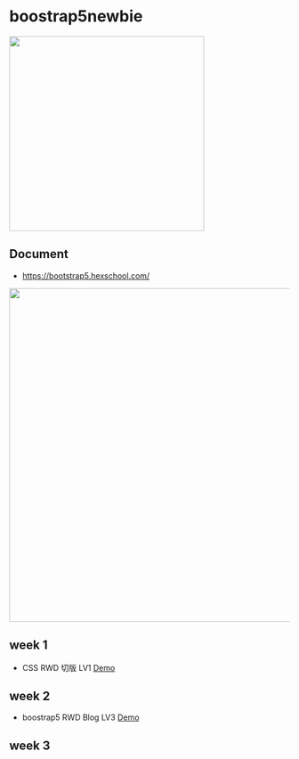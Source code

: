 # boostrap5newbie
<img src="https://user-images.githubusercontent.com/51437316/119438524-fa587080-bd52-11eb-80ac-14cd167882ad.png" width="350" height="350">

## Document
* https://bootstrap5.hexschool.com/
<img src="https://i.imgur.com/DZEnnxv.png" width="600">

## week 1
*  CSS RWD 切版 LV1  [Demo](https://luckytiger66.github.io/boostrap5newbie/week1/)

## week 2
*  boostrap5 RWD Blog LV3  [Demo](https://luckytiger66.github.io/boostrap5newbie/week2/)

## week 3
